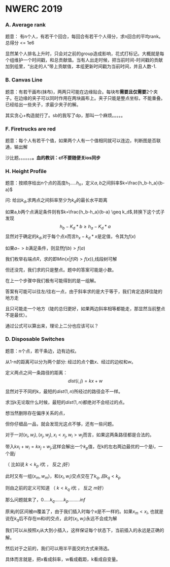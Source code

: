 # NWERC 2019



### A. Average rank

题意： 有n个人，有若干个回合，每回合有若干个人得分，求n回合的平均rank。 总得分 <= 1e6

显然某个人排名上升时，只会对之前的group造成影响，花式打标记。大概就是每个组维护一个时间戳，和总贡献值。当有人出走时候，把当前时间-时间戳的贡献加到组里，“出走的人“带上贡献值，本组更新时间戳为当前时间，并且人数-1. 



### B. Canvas Line

题意：有若干画布(抹布)，两两只可能在边缘贴合。每块布**需要且仅需要**2个夹子。在边缘的夹子可以同时作用在两块画布上。夹子只能是整点坐标，不能重叠。已经给出一些夹子，求最少夹子的解。

其实贪心+构造就行了。sb的我写了dp，那叫一个麻烦。。。。。



### F. Firetrucks are red

题意：每个人有若干个值，如果两个人有一个值相同就可以连边，判断图是否联通，输出解

沙比题。。。。。。**。血的教训：cf不要随便关ios同步**



### H. Height Profile

题意：按顺序给出n个点的高度$h_1.....h_n$，定义$a,b$之间斜率$k=\frac{h_b-h_a}{b-a}$

问: 给出$k_d$,求两点之间斜率至少为$k_d$的最长水平距离



如果a,b两个点满足条件则有$k=\frac{h_b-h_a}{b-a} \geq k_d$,转换下这个式子发现
$$
h_b - K_d*b \geq h_a - K_d * a
$$
显然对于确定的$k_d$,对于每个点x而言$h_x-k_d*x$是定值，令其为$f(x)$

如果$a->b$满足条件，则显然$f(b) > f(a)$

我们枚举右端点$R$，求的即$Min\{x | f(R) > f(x)\}$,线段树可解





但还没完，我们求的只是整点。题中的答案可能是小数。

在上一个步骤中我们极有可能得到的是一组解。



答案有可能可以往左/往右一点，由于斜率求的是大于等于，我们肯定选择往陡的地方走

且只可能走一个地方（陡的总归更好，如果两边斜率相等都能走，那显然当前整点不是最优）。

通过公式可以算出来，理论上二分也应该可以？



### D. Disposable Switches

题意：n个点，若干条边，边有边权。

从1-n的距离可以分为两个部分: 经过的点个数$x$、经过的边权和$w$。

定义两点之间一条路径的距离：$$dist(i,j) = kx + w$$

显然对于不同的k，最短的$dist(1,n)$所经过的路径会不一样。

求当k无论取什么时候，最短的$dist(1,n)$都绝对不会经过的点。



想当然删除存在偏序关系的点，

但你仔细品一品，就会发现光这点不够，还有一些问题。

对于一对$(x_i,w_i),(x_j,w_j), x_i < x_j , w_i > w_j$而言，如果这两条路径都是合法的。

带入$kx_i + w_i = kx_j+w_j$,这样会解出一个$k_p$值，在k的左右两边最优的一个是$i$，一个是$j$

（ 比如说 $k < k_p$ $i$优 ， 反之 $j$好）



此时又有一组$(x_m,w_m)$，和$(x_i,w_i)$交点交在了$k_q,且k_q < k_p$

则由之前的定义可知道 （ $k < k_q$ $i$优 ， 反之 $m$好）

那么问题就来了，$0.....k_q.......k_p.........inf$

原来$j$的区间被$m$覆盖了，由于我们插入时每个$x$是不一样的。如果$x_m < x_i$,
也就是说在$k_q$后不存在m和i的交点，此时$(x_i,w_i)$永远不会成为解



我们可以从按照$x_i$从大到小插入，这样保证每个状态下，当前插入的永远是正确的解。

然后对于之前的，我们可以用半平面交的方式来筛选。

具体而言就是，把x看成斜率，w看成截距，k看成自变量。



